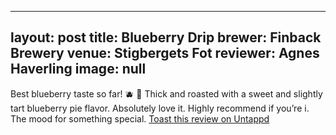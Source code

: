 
---
layout: post
title:  Blueberry Drip
brewer: Finback Brewery
venue: Stigbergets Fot
reviewer: Agnes Haverling
image: null
---

Best blueberry taste so far! 🫐 🤤 Thick and roasted with a sweet and slightly tart blueberry pie flavor. Absolutely love it. Highly recommend if you’re i. The mood for something special.
[Toast this review on Untappd](https://untappd.com/user/&#45;Spacebacon&#45;/checkin/1343630652)
